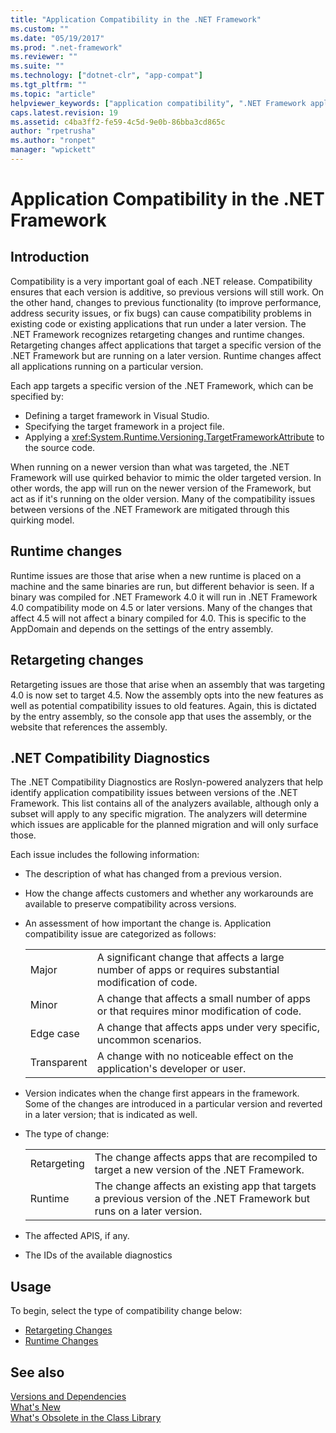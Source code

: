 ```yaml
---
title: "Application Compatibility in the .NET Framework"
ms.custom: ""
ms.date: "05/19/2017"
ms.prod: ".net-framework"
ms.reviewer: ""
ms.suite: ""
ms.technology: ["dotnet-clr", "app-compat"]
ms.tgt_pltfrm: ""
ms.topic: "article"
helpviewer_keywords: ["application compatibility", ".NET Framework application compatibility", ".NET Framework changes"]
caps.latest.revision: 19
ms.assetid: c4ba3ff2-fe59-4c5d-9e0b-86bba3cd865c
author: "rpetrusha"
ms.author: "ronpet"
manager: "wpickett"
---
```


# Application Compatibility in the .NET Framework

## Introduction

Compatibility is a very important goal of each .NET release. Compatibility
ensures that each version is additive, so previous versions will still work. On
the other hand, changes to previous functionality (to improve performance,
address security issues, or fix bugs) can cause compatibility problems in
existing code or existing applications that run under a later version. The .NET
Framework recognizes retargeting changes and runtime changes. Retargeting
changes affect applications that target a specific version of the .NET Framework
but are running on a later version. Runtime changes affect all applications
running on a particular version.

Each app targets a specific version of the .NET Framework, which can be specified by:

- Defining a target framework in Visual Studio.
- Specifying the target framework in a project file.
- Applying a <xref:System.Runtime.Versioning.TargetFrameworkAttribute> to the source code.

When running on a newer version than what was targeted, the .NET Framework will
use quirked behavior to mimic the older targeted version. In other words, the
app will run on the newer version of the Framework, but act as if it's running
on the older version. Many of the compatibility issues between versions of the .NET
Framework are mitigated through this quirking model.

## Runtime changes

Runtime issues are those that arise when a new runtime is placed on a machine
and the same binaries are run, but different behavior is seen. If a binary was
compiled for .NET Framework 4.0 it will run in .NET Framework 4.0 compatibility mode on 4.5 or later versions. Many
of the changes that affect 4.5 will not affect a binary compiled for 4.0. This
is specific to the AppDomain and depends on the settings of the entry assembly.

## Retargeting changes

Retargeting issues are those that arise when an assembly that was targeting 4.0
is now set to target 4.5. Now the assembly opts into the new features as well as
potential compatibility issues to old features. Again, this is dictated by the entry
assembly, so the console app that uses the assembly, or the website that
references the assembly.

## .NET Compatibility Diagnostics

The .NET Compatibility Diagnostics are Roslyn-powered analyzers that help
identify application compatibility issues between versions of the .NET
Framework. This list contains all of the analyzers available, although only a
subset will apply to any specific migration. The analyzers will determine which
issues are applicable for the planned migration and will only surface those.

Each issue includes the following information:

-   The description of what has changed from a previous version.

-   How the change affects customers and whether any workarounds are available to preserve compatibility across versions.

-   An assessment of how important the change is. Application compatibility issue are categorized as follows:

    |   |   |
    |---|---|
    |Major|A significant change that affects a large number of apps or requires substantial modification of code.|
    |Minor|A change that affects a small number of apps or that requires minor modification of code.|
    |Edge case|A change that affects apps under very specific, uncommon scenarios.|
    |Transparent|A change with no noticeable effect on the application's developer or user.|

-   Version indicates when the change first appears in the framework. Some of the changes are introduced in a particular version and reverted in a later version; that is indicated as well.

-   The type of change:

    |   |   |
    |---|---|
    |Retargeting|The change affects apps that are recompiled to target a new version of the .NET Framework.|
    |Runtime|The change affects an existing app that targets a previous version of the .NET Framework but runs on a later version.|

-   The affected APIS, if any.

-   The IDs of the available diagnostics

## Usage

To begin, select the type of compatibility change below:

- [Retargeting Changes](./retargeting/index.md)
- [Runtime Changes](./runtime/index.md)


## See also

[Versions and Dependencies](../../../docs/framework/migration-guide/versions-and-dependencies.md)   
[What's New](../../../docs/framework/whats-new/index.md)   
[What's Obsolete in the Class Library](../../../docs/framework/whats-new/whats-obsolete.md)

